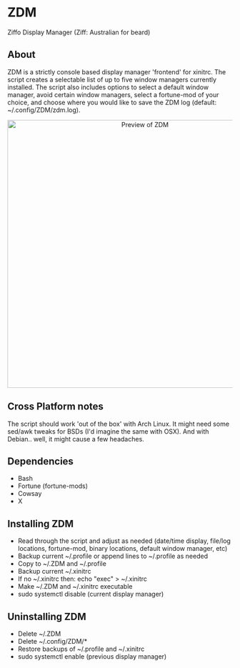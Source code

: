 # ZDM
Ziffo Display Manager (Ziff: Australian for beard)

## About
ZDM is a strictly console based display manager 'frontend' for xinitrc.  The script creates a selectable list of up to five window managers currently installed.  The script also includes options to select a default window manager, avoid certain window managers, select a fortune-mod of your choice, and choose where you would like to save the ZDM log (default: ~/.config/ZDM/zdm.log).  

<p align="center">
  <img width="600" src="https://github.com/csmertx/ZDM/blob/master/zdm_screenshot.png?raw=true" alt="Preview of ZDM"/>
</p>

## Cross Platform notes

The script should work 'out of the box' with Arch Linux.  It might need some sed/awk tweaks for BSDs (I'd imagine the same with OSX).  And with Debian.. well, it might cause a few headaches.

## Dependencies
- Bash
- Fortune (fortune-mods)
- Cowsay
- X

## Installing ZDM
- Read through the script and adjust as needed (date/time display, file/log locations, fortune-mod, binary locations, default window manager, etc)
- Backup current ~/.profile or append lines to ~/.profile as needed
- Copy to ~/.ZDM and ~/.profile
- Backup current ~/.xinitrc
- If no ~/.xinitrc then: echo "exec" > ~/.xinitrc
- Make ~/.ZDM and ~/.xinitrc executable
- sudo systemctl disable (current display manager)

## Uninstalling ZDM
- Delete ~/.ZDM
- Delete ~/.config/ZDM/*
- Restore backups of ~/.profile and ~/.xinitrc
- sudo systemctl enable (previous display manager)
